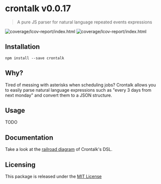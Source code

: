 # crontalk v0.0.17
> A pure JS parser for natural language repeated events expressions

![coverage/lcov-report/index.html](https://img.shields.io/badge/tests-passing-green.svg)
![coverage/lcov-report/index.html](https://img.shields.io/badge/coverage-68.32-green.svg)


## Installation

	npm install --save crontalk



## Why?

Tired of messing with asterisks when scheduling jobs? Crontalk allows you to easily parse natural language expressions such as "every 3 days from next monday" and convert them to a JSON structure.


## Usage

TODO




## Documentation

Take a look at the [railroad diagram](docs/railroad.md) of Crontalk's DSL.



## Licensing

This package is released under the [MIT License](https://opensource.org/licenses/MIT)

